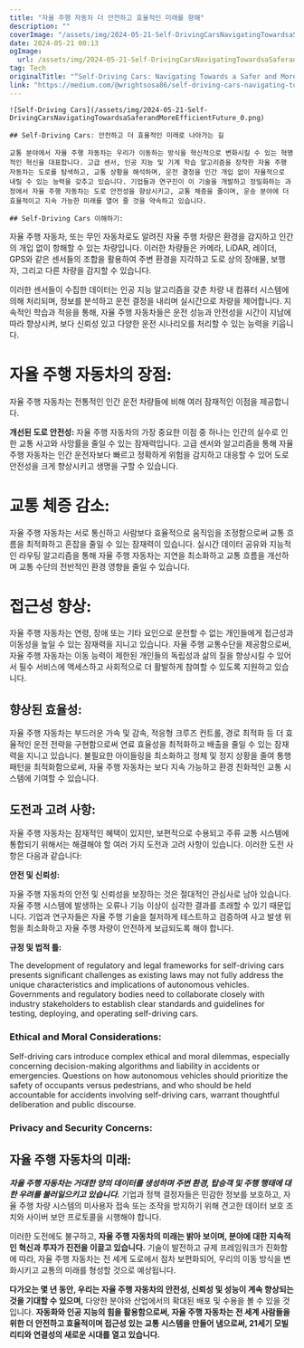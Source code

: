 ```yaml
---
title: "자율 주행 자동차 더 안전하고 효율적인 미래를 향해"
description: ""
coverImage: "/assets/img/2024-05-21-Self-DrivingCarsNavigatingTowardsaSaferandMoreEfficientFuture_0.png"
date: 2024-05-21 00:13
ogImage: 
  url: /assets/img/2024-05-21-Self-DrivingCarsNavigatingTowardsaSaferandMoreEfficientFuture_0.png
tag: Tech
originalTitle: "“Self-Driving Cars: Navigating Towards a Safer and More Efficient Future.”"
link: "https://medium.com/@wrightsosa86/self-driving-cars-navigating-towards-a-safer-and-more-efficient-future-944cc4317136"
---
```



```
![Self-Driving Cars](/assets/img/2024-05-21-Self-DrivingCarsNavigatingTowardsaSaferandMoreEfficientFuture_0.png)

## Self-Driving Cars: 안전하고 더 효율적인 미래로 나아가는 길

교통 분야에서 자율 주행 자동차는 우리가 이동하는 방식을 혁신적으로 변화시킬 수 있는 혁명적인 혁신을 대표합니다. 고급 센서, 인공 지능 및 기계 학습 알고리즘을 장착한 자율 주행 자동차는 도로를 탐색하고, 교통 상황을 해석하며, 운전 결정을 인간 개입 없이 자율적으로 내릴 수 있는 능력을 갖추고 있습니다. 기업들과 연구진이 이 기술을 개발하고 정밀화하는 과정에서 자율 주행 자동차는 도로 안전성을 향상시키고, 교통 체증을 줄이며, 운송 분야에 더 효율적이고 지속 가능한 미래를 열어 줄 것을 약속하고 있습니다.

## Self-Driving Cars 이해하기:
```

<div class="content-ad"></div>

자율 주행 자동차, 또는 무인 자동차로도 알려진 자율 주행 차량은 환경을 감지하고 인간의 개입 없이 항해할 수 있는 차량입니다. 이러한 차량들은 카메라, LiDAR, 레이더, GPS와 같은 센서들의 조합을 활용하여 주변 환경을 지각하고 도로 상의 장애물, 보행자, 그리고 다른 차량을 감지할 수 있습니다.

이러한 센서들이 수집한 데이터는 인공 지능 알고리즘을 갖춘 차량 내 컴퓨터 시스템에 의해 처리되며, 정보를 분석하고 운전 결정을 내리며 실시간으로 차량을 제어합니다. 지속적인 학습과 적응을 통해, 자율 주행 자동차들은 운전 성능과 안전성을 시간이 지남에 따라 향상시켜, 보다 신뢰성 있고 다양한 운전 시나리오를 처리할 수 있는 능력을 키웁니다.

# 자율 주행 자동차의 장점:

자율 주행 자동차는 전통적인 인간 운전 차량들에 비해 여러 잠재적인 이점을 제공합니다.

<div class="content-ad"></div>

**개선된 도로 안전성:** 자율 주행 자동차의 가장 중요한 이점 중 하나는 인간의 실수로 인한 교통 사고와 사망률을 줄일 수 있는 잠재력입니다. 고급 센서와 알고리즘을 통해 자율 주행 자동차는 인간 운전자보다 빠르고 정확하게 위험을 감지하고 대응할 수 있어 도로 안전성을 크게 향상시키고 생명을 구할 수 있습니다.

# 교통 체증 감소:

자율 주행 자동차는 서로 통신하고 사람보다 효율적으로 움직임을 조정함으로써 교통 흐름을 최적화하고 혼잡을 줄일 수 있는 잠재력이 있습니다. 실시간 데이터 공유와 지능적인 라우팅 알고리즘을 통해 자율 주행 자동차는 지연을 최소화하고 교통 흐름을 개선하며 교통 수단의 전반적인 환경 영향을 줄일 수 있습니다.

# 접근성 향상:

<div class="content-ad"></div>

자율 주행 자동차는 연령, 장애 또는 기타 요인으로 운전할 수 없는 개인들에게 접근성과 이동성을 높일 수 있는 잠재력을 지니고 있습니다. 자율 주행 교통수단을 제공함으로써, 자율 주행 자동차는 이동 능력이 제한된 개인들의 독립성과 삶의 질을 향상시킬 수 있어서 필수 서비스에 액세스하고 사회적으로 더 활발하게 참여할 수 있도록 지원하고 있습니다.

## 향상된 효율성:

자율 주행 자동차는 부드러운 가속 및 감속, 적응형 크루즈 컨트롤, 경로 최적화 등 더 효율적인 운전 전략을 구현함으로써 연료 효율성을 최적화하고 배출을 줄일 수 있는 잠재력을 지니고 있습니다. 불필요한 아이들링을 최소화하고 정체 및 정지 상황을 줄여 통행 패턴을 최적화함으로써, 자율 주행 자동차는 보다 지속 가능하고 환경 친화적인 교통 시스템에 기여할 수 있습니다.

## 도전과 고려 사항:

<div class="content-ad"></div>

자율 주행 자동차는 잠재적인 혜택이 있지만, 보편적으로 수용되고 주류 교통 시스템에 통합되기 위해서는 해결해야 할 여러 가지 도전과 고려 사항이 있습니다. 이러한 도전 사항은 다음과 같습니다:

**안전 및 신뢰성:**

자율 주행 자동차의 안전 및 신뢰성을 보장하는 것은 절대적인 관심사로 남아 있습니다. 자율 주행 시스템에 발생하는 오류나 기능 이상이 심각한 결과를 초래할 수 있기 때문입니다. 기업과 연구자들은 자율 주행 기술을 철저하게 테스트하고 검증하여 사고 발생 위험을 최소화하고 자율 주행 차량이 안전하게 보급되도록 해야 합니다.

**규정 및 법적 틀:**


<div class="content-ad"></div>

The development of regulatory and legal frameworks for self-driving cars presents significant challenges as existing laws may not fully address the unique characteristics and implications of autonomous vehicles. Governments and regulatory bodies need to collaborate closely with industry stakeholders to establish clear standards and guidelines for testing, deploying, and operating self-driving cars.

### Ethical and Moral Considerations:

Self-driving cars introduce complex ethical and moral dilemmas, especially concerning decision-making algorithms and liability in accidents or emergencies. Questions on how autonomous vehicles should prioritize the safety of occupants versus pedestrians, and who should be held accountable for accidents involving self-driving cars, warrant thoughtful deliberation and public discourse.

### Privacy and Security Concerns:

<div class="content-ad"></div>

## 자율 주행 자동차의 미래:

***자율 주행 자동차는 거대한 양의 데이터를 생성하며 주변 환경, 탑승객 및 주행 행태에 대한 우려를 불러일으키고 있습니다.*** 기업과 정책 결정자들은 민감한 정보를 보호하고, 자율 주행 차량 시스템의 미사용자 접속 또는 조작을 방지하기 위해 견고한 데이터 보호 조치와 사이버 보안 프로토콜을 시행해야 합니다.

이러한 도전에도 불구하고, **자율 주행 자동차의 미래는 밝아 보이며, 분야에 대한 지속적인 혁신과 투자가 진전을 이끌고 있습니다.** 기술이 발전하고 규제 프레임워크가 진화함에 따라, 자율 주행 자동차는 전 세계 도로에서 점차 보편화되어, 우리의 이동 방식을 변화시키고 교통의 미래를 형성할 것으로 예상됩니다.

**다가오는 몇 년 동안, 우리는 자율 주행 자동차의 안전성, 신뢰성 및 성능이 계속 향상되는 것을 기대할 수 있으며,** 다양한 분야와 산업에서의 확대된 배포 및 수용을 볼 수 있을 것입니다. **자동화와 인공 지능의 힘을 활용함으로써, 자율 주행 자동차는 전 세계 사람들을 위한 더 안전하고 효율적이며 접근성 있는 교통 시스템을 만들어 냄으로써, 21세기 모빌리티와 연결성의 새로운 시대를 열고 있습니다.**